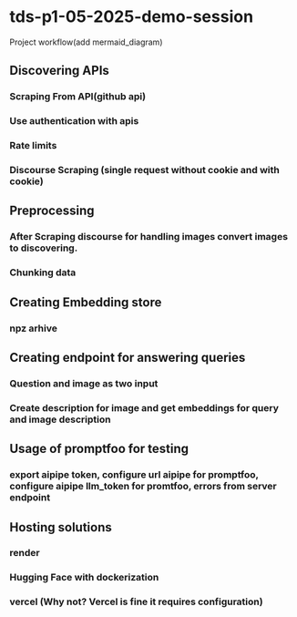 # tds-p1-05-2025-demo-session



Project workflow(add mermaid_diagram)
## Discovering APIs
### Scraping From API(github api)
### Use authentication with apis
### Rate limits

### Discourse Scraping (single request without cookie and with cookie)

## Preprocessing 
### After Scraping discourse for handling images convert images to discovering.
### Chunking data

## Creating Embedding store
### npz arhive 

## Creating endpoint for answering queries
### Question and image as two input 
### Create description for image and get embeddings for query and image description

## Usage of promptfoo for testing
### export aipipe token, configure url aipipe for promptfoo, configure aipipe llm_token for promtfoo, errors from server endpoint  

## Hosting solutions 
### render 
### Hugging Face with dockerization
### vercel (Why not? Vercel is fine it requires configuration)
